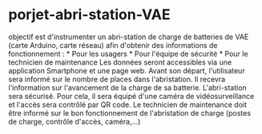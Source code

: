 # porjet-abri-station-VAE
objectif est d'instrumenter un abri-station de charge de batteries de VAE (carte Arduino, carte réseau) afin d'obtenir des informations de fonctionnement :      *  Pour les usagers     *  Pour l'équipe de sécurité     *  Pour le technicien de maintenance Les données seront accessibles via une application Smartphone et une page web. Avant son départ, l'utilisateur sera informé sur le nombre de places dans l'abristation. Il recevra l'information sur l'avancement de la charge de sa batterie. L'abri-station sera sécurisé. Pour cela, il sera équipé d'une caméra de vidéosurveillance et l'accès sera contrôlé par QR code. Le technicien de maintenance doit être informé sur le bon fonctionnement de l'abristation de charge (postes de charge, contrôle d'accès, caméra,...)
